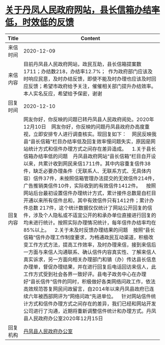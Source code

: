 # [关于丹凤人民政府网站，县长信箱办结率低，时效低的反馈](http://www.shangluo.gov.cn/zmhd/ldxxxx.jsp?urltype=leadermail.LeaderMailContentUrl&wbtreeid=1112&leadermailid=6689)

| Title |                                                                                                                                                                                                                                                                                                                                                                                                      Content                                                                                                                                                                                                                                                                                                                                                                                                      |
|:-----:|-------------------------------------------------------------------------------------------------------------------------------------------------------------------------------------------------------------------------------------------------------------------------------------------------------------------------------------------------------------------------------------------------------------------------------------------------------------------------------------------------------------------------------------------------------------------------------------------------------------------------------------------------------------------------------------------------------------------------------------------------------------------------------------------------------------------|
| 来信时间  | 2020-12-09                                                                                                                                                                                                                                                                                                                                                                                                                                                                                                                                                                                                                                                                                                                                                                                                        |
| 来信内容  | 目前丹凤县人民政府网站，政民互助，县长信箱提案数1711；办结数218，办结率12.7%；  作为政府部门应该及时响应民意，及时办结反馈，即使不能及时办理也应该及时回应反馈；希望市政府给予关注，催催相关部门提升办结效率。本人实名反应，希望给予保密，谢谢                                                                                                                                                                                                                                                                                                                                                                                                                                                                                                                                                                                                                                                                                    |
| 回复时间  | 2020-12-10                                                                                                                                                                                                                                                                                                                                                                                                                                                                                                                                                                                                                                                                                                                                                                                                        |
| 回复内容  | 网友你好，你反映的问题已转丹凤县人民政府阅处。2020年12月10日    网友你好，你反映的问题丹凤县政府办高度重视，立即安排专人进行调查核实。现回复如下：    网民反映我县“县长信箱”栏目办结率低及回复效率慢问题失实，原因是网站统计方式和信件办理方式之间存在差异造成。    1.关于县长信箱办结率低的问题    丹凤县政府网站“县长信箱”栏目自开设以来，共累计收到网民来信1711件。其中内容重复信件38件，缺乏必要办理条件（无联系人、无联系方式、无具体内容）信件37件，未按照信箱管理办法提交的无效信件214件，广告推销类信件10件，实际收到的有效信件1412件。    按照网站后台最初设置信件办理统计方式，累计接件总数是自栏目开通以来所有信件总和，其中有效信件只有1412件；累计办件总数 217件，这个统计数据仅仅统计了网站公开回复的信件，涉及个人隐私或不适宜公开的和承办单位直接进行回复的均未进行统计。按照实际办理情况统计，每年信件办结率均在85%以上。    2.关于未及时反馈办理结果的问题    按照“县长信箱”信件办理工作制度要求，为畅通政民互动渠道，积极改变工作方式方法，提高工作效率，及时办理来信，接到来信后一方面与来信人沟通联系、确认信件内容真实性、了解来信人真实诉求，另一方面向相关办理部门和镇（办）传达县长信息办理单，督促办理结果，并在进行回复后电话回访来信人，此工作方式受到社会各界一致好评。县电子政务中心在办理好“县长信件”信件的同时，积极做好各类网络问政工作，依法高效规范答复网民问政留言，自2014年以来丹凤县政府已连续六年被西部网评为“网络问政”先进单位。    针对网站信件统计方式和信件办理方式之间存在的差异，我们已经和网站开发公司进行了沟通，近期将重新调整信件统计和办理方式。丹凤县人民政府办公室2020年12月15日 |
| 回复机构  | [丹凤县人民政府办公室](../../category/agencies/丹凤县人民政府办公室.md)                                                                                                                                                                                                                                                                                                                                                                                                                                                                                                                                                                                                                                                                                                                                                               |